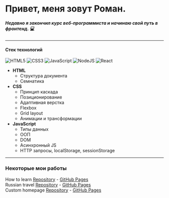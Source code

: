 # Привет, меня зовут Роман.

##### Недавно я закончил курс веб-программиста и начинаю свой путь в фронтенд. :computer:
---
#### Стек технологий
![HTML5](https://img.shields.io/badge/html5-%23E34F26.svg?style=for-the-badge&logo=html5&logoColor=white) ![CSS3](https://img.shields.io/badge/css3-%231572B6.svg?style=for-the-badge&logo=css3&logoColor=white) ![JavaScript](https://img.shields.io/badge/javascript-%23323330.svg?style=for-the-badge&logo=javascript&logoColor=%23F7DF1E) ![NodeJS](https://img.shields.io/badge/node.js-6DA55F?style=for-the-badge&logo=node.js&logoColor=white) ![React](https://img.shields.io/badge/react-%2320232a.svg?style=for-the-badge&logo=react&logoColor=%2361DAFB) 
- **HTML**
    - Структура документа 
    - Семнатика
- **CSS**
    - Принцип каскада
    - Позиционирование
    - Адаптивная верстка
    - Flexbox
    - Grid layout
    - Анимации и трансформации
- **JavaScript**
    - Типы данных
    - ООП
    - DOM
    - Асинхронный JS
    - HTTP запросы, localStorage, sessionStorage
---
### Некоторые мои работы
How to learn [Repository](https://github.com/Roman017/how-to-learn) - [GitHub Pages](https://roman017.github.io/how-to-learn)  
Russian travel [Repository](https://github.com/Roman017/russian-trravel) - [GitHub Pages](https://roman017.github.io/russian-travel)  
Custom homepage [Repository](https://github.com/Roman017/how-to-learn) - [GitHub Pages](https://roman017.github.io/custom-homepage)  
